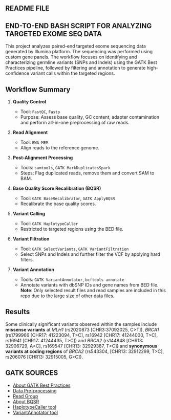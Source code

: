 ## README FILE

## END-TO-END BASH SCRIPT FOR ANALYZING TARGETED EXOME SEQ DATA 
This project analyzes paired-end targeted exome sequencing data generated by Illumina platform. The sequencing was performed using custom gene panels. The workflow focuses on identifying and characterizing germline variants (SNPs and Indels) using the GATK Best Practices pipeline, followed by filtering and annotation to generate high-confidence variant calls within the targeted regions.

## Workflow Summary

1. **Quality Control**
   - Tool: `FastQC`, `Fastp`
   - Purpose: Assess base quality, GC content, adapter contamination and perform all-in-one preprocessing of raw reads.

2. **Read Alignment**
   - Tool: `BWA-MEM`
   - Align reads to the reference genome.

3. **Post-Alignment Processing**
   - Tools: `samtools`, `GATK MarkDuplicatesSpark`
   - Steps: Flag duplicated reads, remove them and convert SAM to BAM.

4. **Base Quality Score Recalibration (BQSR)**
   - Tool: `GATK BaseRecalibrator`, `GATK ApplyBQSR`
   - Recalibrate the base quality scores.

5. **Variant Calling**
   - Tool: `GATK HaplotypeCaller`
   - Restricted to targeted regions using the BED file.

6. **Variant Filtration**
   - Tool: `GATK SelectVariants`, `GATK VariantFiltration`
   - Select SNPs and Indels and further filter the VCF by applying hard filters.

7. **Variant Annotation**
   - Tools: `GATK VariantAnnotator`, `bcftools annotate`
   - Annotate variants with dbSNP IDs and gene names from BED file.
**Note**: Only selected result files and read samples are included in this repo due to the large size of other data files.

## Results
Some clinically significant variants observed within the samples include **missense variants** at *MLH1* (rs2020873 [CHR3:37092025, C>T]), *BRCA1* (rs1799966 [CHR17: 41223094, T>C], rs16942 [CHR17: 41244000, T>C], rs16941 [CHR17: 41244435, T>C]) and *BRCA2* (rs144848 [CHR13: 32906729, A>C], rs169547 [CHR13: 32929387, T>C]) and **synonymous variants at coding regions** of *BRCA2* (rs543304, [CHR13: 32912299, T>C], rs206076 [CHR13: 32915005, G>C]). 

## GATK SOURCES
- [About GATK Best Practices](https://gatk.broadinstitute.org/hc/en-us/articles/360035894711-About-the-GATK-Best-Practices)
- [Data Pre-processing](https://gatk.broadinstitute.org/hc/en-us/articles/360035535912-Data-pre-processing-for-variant-discovery)
- [Read Group](https://gatk.broadinstitute.org/hc/en-us/articles/360035890671-Read-groups)
- [About BQSR](https://gatk.broadinstitute.org/hc/en-us/articles/360035890531-Base-Quality-Score-Recalibration-BQSR)
- [HaplotypeCaller tool](https://gatk.broadinstitute.org/hc/en-us/articles/360037225632-HaplotypeCaller)
- [VariantAnnotator tool](https://gatk.broadinstitute.org/hc/en-us/articles/13832654601755-VariantAnnotator)










